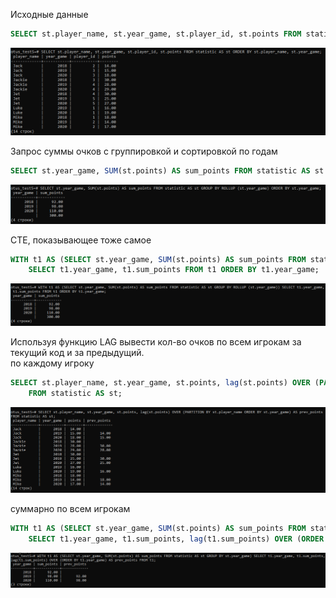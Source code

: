 Исходные данные
```SQL
SELECT st.player_name, st.year_game, st.player_id, st.points FROM statistic AS st ORDER BY st.player_name, st.year_game;
```
![SELECT](https://github.com/MariKuznetsova/StudyDatabases/blob/main/homework/12.%20DML%20%D0%B0%D0%B3%D1%80%D0%B5%D0%B3%D0%B0%D1%86%D0%B8%D1%8F%20%D0%B8%20%D1%81%D0%BE%D1%80%D1%82%D0%B8%D1%80%D0%BE%D0%B2%D0%BA%D0%B0,%20CTE,%20%D0%B0%D0%BD%D0%B0%D0%BB%D0%B8%D1%82%D0%B8%D1%87%D0%B5%D1%81%D0%BA%D0%B8%D0%B5%20%D1%84%D1%83%D0%BD%D0%BA%D1%86%D0%B8%D0%B8/1_2_Select.PNG?raw=true)


Запрос суммы очков с группировкой и сортировкой по годам
```SQL
SELECT st.year_game, SUM(st.points) AS sum_points FROM statistic AS st GROUP BY ROLLUP (st.year_game) ORDER BY st.year_game;
```

![GROUP BY](https://github.com/MariKuznetsova/StudyDatabases/blob/main/homework/12.%20DML%20%D0%B0%D0%B3%D1%80%D0%B5%D0%B3%D0%B0%D1%86%D0%B8%D1%8F%20%D0%B8%20%D1%81%D0%BE%D1%80%D1%82%D0%B8%D1%80%D0%BE%D0%B2%D0%BA%D0%B0,%20CTE,%20%D0%B0%D0%BD%D0%B0%D0%BB%D0%B8%D1%82%D0%B8%D1%87%D0%B5%D1%81%D0%BA%D0%B8%D0%B5%20%D1%84%D1%83%D0%BD%D0%BA%D1%86%D0%B8%D0%B8/3_GroupBy.PNG?raw=true)


CTE, показывающее тоже самое
```SQL
WITH t1 AS (SELECT st.year_game, SUM(st.points) AS sum_points FROM statistic AS st GROUP BY ROLLUP (st.year_game))  
	SELECT t1.year_game, t1.sum_points FROM t1 ORDER BY t1.year_game;
```

![CTE](https://github.com/MariKuznetsova/StudyDatabases/blob/main/homework/12.%20DML%20%D0%B0%D0%B3%D1%80%D0%B5%D0%B3%D0%B0%D1%86%D0%B8%D1%8F%20%D0%B8%20%D1%81%D0%BE%D1%80%D1%82%D0%B8%D1%80%D0%BE%D0%B2%D0%BA%D0%B0,%20CTE,%20%D0%B0%D0%BD%D0%B0%D0%BB%D0%B8%D1%82%D0%B8%D1%87%D0%B5%D1%81%D0%BA%D0%B8%D0%B5%20%D1%84%D1%83%D0%BD%D0%BA%D1%86%D0%B8%D0%B8/4_CTE.PNG?raw=true)


Используя функцию LAG вывести кол-во очков по всем игрокам за текущий код и за предыдущий.  
по каждому игроку
```SQL
SELECT st.player_name, st.year_game, st.points, lag(st.points) OVER (PARTITION BY st.player_name ORDER BY st.year_game) AS prev_points  
	FROM statistic AS st;
```

![LAG_player](https://github.com/MariKuznetsova/StudyDatabases/blob/main/homework/12.%20DML%20%D0%B0%D0%B3%D1%80%D0%B5%D0%B3%D0%B0%D1%86%D0%B8%D1%8F%20%D0%B8%20%D1%81%D0%BE%D1%80%D1%82%D0%B8%D1%80%D0%BE%D0%B2%D0%BA%D0%B0,%20CTE,%20%D0%B0%D0%BD%D0%B0%D0%BB%D0%B8%D1%82%D0%B8%D1%87%D0%B5%D1%81%D0%BA%D0%B8%D0%B5%20%D1%84%D1%83%D0%BD%D0%BA%D1%86%D0%B8%D0%B8/5_1_LAG_player.PNG?raw=true)


суммарно по всем игрокам
```SQL
WITH t1 AS (SELECT st.year_game, SUM(st.points) AS sum_points FROM statistic AS st GROUP BY st.year_game)  
	SELECT t1.year_game, t1.sum_points, lag(t1.sum_points) OVER (ORDER BY t1.year_game) AS prev_points FROM t1;
```

![LAG_year](https://github.com/MariKuznetsova/StudyDatabases/blob/main/homework/12.%20DML%20%D0%B0%D0%B3%D1%80%D0%B5%D0%B3%D0%B0%D1%86%D0%B8%D1%8F%20%D0%B8%20%D1%81%D0%BE%D1%80%D1%82%D0%B8%D1%80%D0%BE%D0%B2%D0%BA%D0%B0,%20CTE,%20%D0%B0%D0%BD%D0%B0%D0%BB%D0%B8%D1%82%D0%B8%D1%87%D0%B5%D1%81%D0%BA%D0%B8%D0%B5%20%D1%84%D1%83%D0%BD%D0%BA%D1%86%D0%B8%D0%B8/5_2_LAG_year.PNG?raw=true)